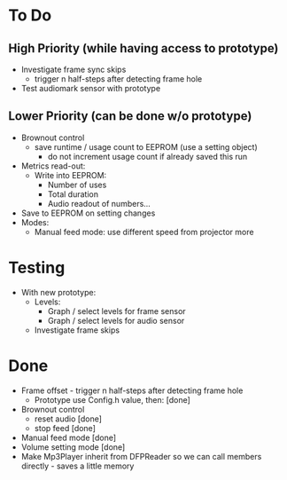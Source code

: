 To Do
=====

High Priority (while having access to prototype)
------------------------------------------------

-   Investigate frame sync skips
    -   trigger n half-steps after detecting frame hole
-   Test audiomark sensor with prototype 


Lower Priority (can be done w/o prototype)
------------------------------------------

-   Brownout control 
    -   save runtime / usage count to EEPROM (use a setting object)
        -   do not increment usage count if already saved this run
-   Metrics read-out:
    -   Write into EEPROM:
        -   Number of uses
        -   Total duration
        -   Audio readout of numbers...
-   Save to EEPROM on setting changes
-   Modes:
    -   Manual feed mode: use different speed from projector more

Testing
=======

-   With new prototype:
    -   Levels:
        -   Graph / select levels for frame sensor
        -   Graph / select levels for audio sensor
    -   Investigate frame skips

Done
====

-   Frame offset - trigger n half-steps after detecting frame hole
    -   Prototype use Config.h value, then: [done]
-   Brownout control 
    -   reset audio [done]
    -   stop feed [done]
-   Manual feed mode [done]
-   Volume setting mode [done]
-   Make Mp3Player inherit from DFPReader so we can call members directly - saves a little memory
